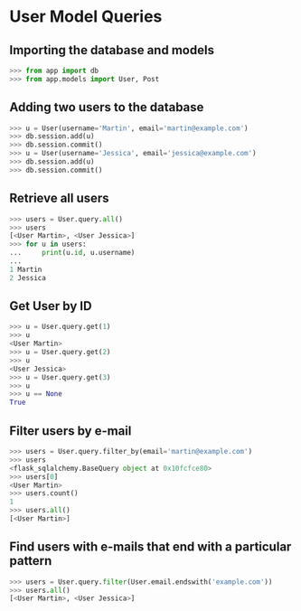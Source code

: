 # User Model Queries

## Importing the database and models

``` python
>>> from app import db
>>> from app.models import User, Post
```

## Adding two users to the database

```python
>>> u = User(username='Martin', email='martin@example.com')
>>> db.session.add(u)
>>> db.session.commit()
>>> u = User(username='Jessica', email='jessica@example.com')
>>> db.session.add(u)
>>> db.session.commit()
```

## Retrieve all users

```python
>>> users = User.query.all()
>>> users
[<User Martin>, <User Jessica>]
>>> for u in users:
...     print(u.id, u.username)
...
1 Martin
2 Jessica

```

## Get User by ID

```python
>>> u = User.query.get(1)
>>> u
<User Martin>
>>> u = User.query.get(2)
>>> u
<User Jessica>
>>> u = User.query.get(3)
>>> u
>>> u == None
True
```

## Filter users by e-mail

```python
>>> users = User.query.filter_by(email='martin@example.com')
>>> users
<flask_sqlalchemy.BaseQuery object at 0x10fcfce80>
>>> users[0]
<User Martin>
>>> users.count()
1
>>> users.all()
[<User Martin>]
```

## Find users with e-mails that end with a particular pattern

```python
>>> users = User.query.filter(User.email.endswith('example.com'))
>>> users.all()
[<User Martin>, <User Jessica>]
```